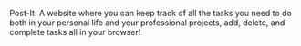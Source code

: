 Post-It: A website where you can keep track of all the tasks you need to do both in your personal life and your professional projects, add, delete, and complete tasks all in your browser!